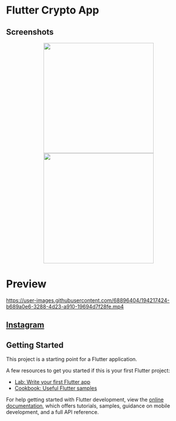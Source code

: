 # Flutter Crypto App

## Screenshots
<p align="center">

  <img src="https://user-images.githubusercontent.com/96375955/187079069-0542cc2f-2ce6-4139-8508-c748fd059fba.png" width="300">
  <img src="https://user-images.githubusercontent.com/96375955/187079056-fc42c191-3205-436e-b753-0cdce59f46b8.png" width="300">

  </p>


# Preview

https://user-images.githubusercontent.com/68896404/194217424-b689a0e6-3288-4d23-a910-19694d7f28fe.mp4


  
  
## [Instagram](https://instagram.com/khan.devv)

## Getting Started

This project is a starting point for a Flutter application.

A few resources to get you started if this is your first Flutter project:

- [Lab: Write your first Flutter app](https://docs.flutter.dev/get-started/codelab)
- [Cookbook: Useful Flutter samples](https://docs.flutter.dev/cookbook)

For help getting started with Flutter development, view the
[online documentation](https://docs.flutter.dev/), which offers tutorials,
samples, guidance on mobile development, and a full API reference.

